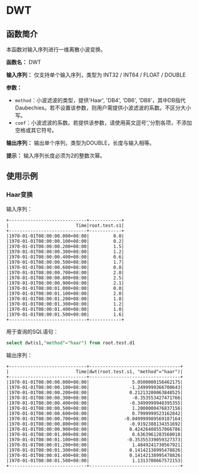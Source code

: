 # DWT

## 函数简介

本函数对输入序列进行一维离散小波变换。

**函数名：** DWT

**输入序列：** 仅支持单个输入序列，类型为 INT32 / INT64 / FLOAT / DOUBLE

**参数：**

+ `method`：小波滤波的类型，提供'Haar', 'DB4', 'DB6', 'DB8'，其中DB指代Daubechies。若不设置该参数，则用户需提供小波滤波的系数。不区分大小写。
+ `coef`：小波滤波的系数。若提供该参数，请使用英文逗号','分割各项，不添加空格或其它符号。

**输出序列：** 输出单个序列，类型为DOUBLE，长度与输入相等。

**提示：** 输入序列长度必须为2的整数次幂。

## 使用示例

### Haar变换


输入序列：

```
+-----------------------------+------------+
|                         Time|root.test.s1|
+-----------------------------+------------+
|1970-01-01T08:00:00.000+08:00|         0.0|
|1970-01-01T08:00:00.100+08:00|         0.2|
|1970-01-01T08:00:00.200+08:00|         1.5|
|1970-01-01T08:00:00.300+08:00|         1.2|
|1970-01-01T08:00:00.400+08:00|         0.6|
|1970-01-01T08:00:00.500+08:00|         1.7|
|1970-01-01T08:00:00.600+08:00|         0.8|
|1970-01-01T08:00:00.700+08:00|         2.0|
|1970-01-01T08:00:00.800+08:00|         2.5|
|1970-01-01T08:00:00.900+08:00|         2.1|
|1970-01-01T08:00:01.000+08:00|         0.0|
|1970-01-01T08:00:01.100+08:00|         2.0|
|1970-01-01T08:00:01.200+08:00|         1.8|
|1970-01-01T08:00:01.300+08:00|         1.2|
|1970-01-01T08:00:01.400+08:00|         1.0|
|1970-01-01T08:00:01.500+08:00|         1.6|
+-----------------------------+------------+
```

用于查询的SQL语句：

```sql
select dwt(s1,"method"="haar") from root.test.d1
```

输出序列：

```
+-----------------------------+----------------------------------+
|                         Time|dwt(root.test.s1, "method"="haar")|
+-----------------------------+----------------------------------+
|1970-01-01T08:00:00.000+08:00|                5.0500000156462175|
|1970-01-01T08:00:00.100+08:00|               -1.2499999366700643|
|1970-01-01T08:00:00.200+08:00|               0.21213200063848525|
|1970-01-01T08:00:00.300+08:00|                -0.353553427471766|
|1970-01-01T08:00:00.400+08:00|               -0.3499999940395355|
|1970-01-01T08:00:00.500+08:00|                1.2000000476837156|
|1970-01-01T08:00:00.600+08:00|                0.7999999523162842|
|1970-01-01T08:00:00.700+08:00|             -0.049999989569187164|
|1970-01-01T08:00:00.800+08:00|               -0.9192388134351692|
|1970-01-01T08:00:00.900+08:00|               0.42426408557066786|
|1970-01-01T08:00:01.000+08:00|                0.6363961283560018|
|1970-01-01T08:00:01.100+08:00|              -0.35355339059327373|
|1970-01-01T08:00:01.200+08:00|                1.4849241730567921|
|1970-01-01T08:00:01.300+08:00|               0.14142138995478826|
|1970-01-01T08:00:01.400+08:00|               0.14142138995478826|
|1970-01-01T08:00:01.500+08:00|                1.1313708667572153|
+-----------------------------+----------------------------------+
```

